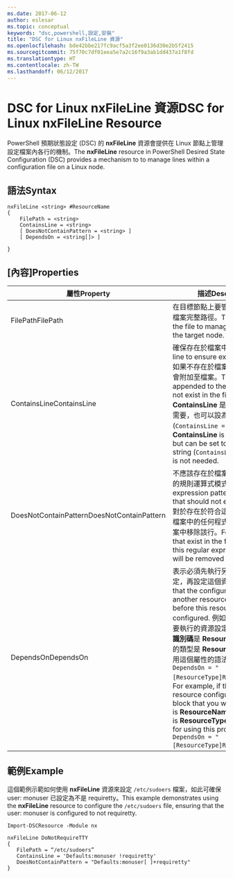 ```yaml
---
ms.date: 2017-06-12
author: eslesar
ms.topic: conceptual
keywords: "dsc,powershell,設定,安裝"
title: "DSC for Linux nxFileLine 資源"
ms.openlocfilehash: bde42bbe217fc9acf5a3f2ee0136d30e2b5f2415
ms.sourcegitcommit: 75f70c7df01eea5e7a2c16f9a3ab1dd437a1f8fd
ms.translationtype: HT
ms.contentlocale: zh-TW
ms.lasthandoff: 06/12/2017
---
```

# <a name="dsc-for-linux-nxfileline-resource"></a><span data-ttu-id="6fce3-103">DSC for Linux nxFileLine 資源</span><span class="sxs-lookup"><span data-stu-id="6fce3-103">DSC for Linux nxFileLine Resource</span></span>

<span data-ttu-id="6fce3-104">PowerShell 預期狀態設定 (DSC) 的 **nxFileLine** 資源會提供在 Linux 節點上管理設定檔案內各行的機制。</span><span class="sxs-lookup"><span data-stu-id="6fce3-104">The **nxFileLine** resource in PowerShell Desired State Configuration (DSC) provides a mechanism to to manage lines within a configuration file on a Linux node.</span></span>

## <a name="syntax"></a><span data-ttu-id="6fce3-105">語法</span><span class="sxs-lookup"><span data-stu-id="6fce3-105">Syntax</span></span>

```
nxFileLine <string> #ResourceName
{
    FilePath = <string>
    ContainsLine = <string>
    [ DoesNotContainPattern = <string> ]
    [ DependsOn = <string[]> ]

}
```

## <a name="properties"></a><span data-ttu-id="6fce3-106">[內容]</span><span class="sxs-lookup"><span data-stu-id="6fce3-106">Properties</span></span>

|  <span data-ttu-id="6fce3-107">屬性</span><span class="sxs-lookup"><span data-stu-id="6fce3-107">Property</span></span> |  <span data-ttu-id="6fce3-108">描述</span><span class="sxs-lookup"><span data-stu-id="6fce3-108">Description</span></span> | 
|---|---|
| <span data-ttu-id="6fce3-109">FilePath</span><span class="sxs-lookup"><span data-stu-id="6fce3-109">FilePath</span></span>| <span data-ttu-id="6fce3-110">在目標節點上要管理程式碼行的檔案完整路徑。</span><span class="sxs-lookup"><span data-stu-id="6fce3-110">The full path to the file to manage lines in on the target node.</span></span>| 
| <span data-ttu-id="6fce3-111">ContainsLine</span><span class="sxs-lookup"><span data-stu-id="6fce3-111">ContainsLine</span></span>| <span data-ttu-id="6fce3-112">確保存在於檔案中的程式碼行。</span><span class="sxs-lookup"><span data-stu-id="6fce3-112">A line to ensure exists in the file.</span></span> <span data-ttu-id="6fce3-113">如果不存在於檔案中，這一行就會附加至檔案。</span><span class="sxs-lookup"><span data-stu-id="6fce3-113">This line will be appended to the file if it does not exist in the file.</span></span> <span data-ttu-id="6fce3-114">**ContainsLine** 是必要的，但如不需要，也可以設為空字串 (`ContainsLine = ‘’`\`)。</span><span class="sxs-lookup"><span data-stu-id="6fce3-114">**ContainsLine** is mandatory, but can be set to an empty string (`ContainsLine = ‘’`\`) if it is not needed.</span></span>| 
| <span data-ttu-id="6fce3-115">DoesNotContainPattern</span><span class="sxs-lookup"><span data-stu-id="6fce3-115">DoesNotContainPattern</span></span>| <span data-ttu-id="6fce3-116">不應該存在於檔案中的程式碼行的規則運算式模式。</span><span class="sxs-lookup"><span data-stu-id="6fce3-116">A regular expression pattern for lines that should not exist in the file.</span></span> <span data-ttu-id="6fce3-117">對於存在於符合這個規則運算式檔案中的任何程式碼行，會從檔案中移除該行。</span><span class="sxs-lookup"><span data-stu-id="6fce3-117">For any lines that exist in the file that match this regular expression, the line will be removed from the file.</span></span>| 
| <span data-ttu-id="6fce3-118">DependsOn</span><span class="sxs-lookup"><span data-stu-id="6fce3-118">DependsOn</span></span> | <span data-ttu-id="6fce3-119">表示必須先執行另一個資源的設定，再設定這個資源。</span><span class="sxs-lookup"><span data-stu-id="6fce3-119">Indicates that the configuration of another resource must run before this resource is configured.</span></span> <span data-ttu-id="6fce3-120">例如，如果第一個想要執行的資源設定指令碼區塊的**識別碼**是 **ResourceName**，而它的類型是 **ResourceType**，則使用這個屬性的語法就是 `DependsOn = "[ResourceType]ResourceName"`。</span><span class="sxs-lookup"><span data-stu-id="6fce3-120">For example, if the **ID** of the resource configuration script block that you want to run first is **ResourceName** and its type is **ResourceType**, the syntax for using this property is `DependsOn = "[ResourceType]ResourceName"`.</span></span>| 

## <a name="example"></a><span data-ttu-id="6fce3-121">範例</span><span class="sxs-lookup"><span data-stu-id="6fce3-121">Example</span></span>

<span data-ttu-id="6fce3-122">這個範例示範如何使用 **nxFileLine** 資源來設定 `/etc/sudoers` 檔案，如此可確保 user: monuser 已設定為不是 requiretty。</span><span class="sxs-lookup"><span data-stu-id="6fce3-122">This example demonstrates using the **nxFileLine** resource to configure the `/etc/sudoers` file, ensuring that the user: monuser is configured to not requiretty.</span></span>

```
Import-DSCResource -Module nx 

nxFileLine DoNotRequireTTY
{
   FilePath = “/etc/sudoers”
   ContainsLine = 'Defaults:monuser !requiretty'
   DoesNotContainPattern = "Defaults:monuser[ ]+requiretty"
} 
```

